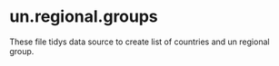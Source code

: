 # un.regional.groups

These file tidys data source to create list of countries and un regional group.  
